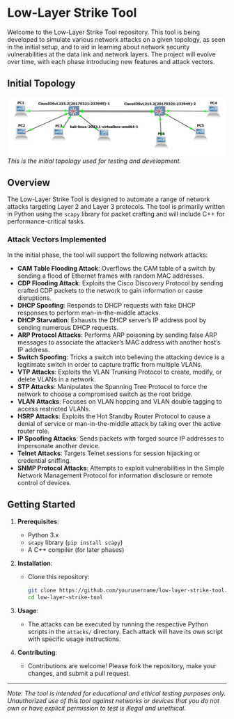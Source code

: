 # Low-Layer Strike Tool

Welcome to the Low-Layer Strike Tool repository. This tool is being developed to simulate various network attacks on a given topology, as seen in the initial setup, and to aid in learning about network security vulnerabilities at the data link and network layers. The project will evolve over time, with each phase introducing new features and attack vectors.

## Initial Topology

![Topology](./TOPOLOGY.png)
*This is the initial topology used for testing and development.*

## Overview

The Low-Layer Strike Tool is designed to automate a range of network attacks targeting Layer 2 and Layer 3 protocols. The tool is primarily written in Python using the `scapy` library for packet crafting and will include C++ for performance-critical tasks.

### Attack Vectors Implemented

In the initial phase, the tool will support the following network attacks:

- **CAM Table Flooding Attack**: Overflows the CAM table of a switch by sending a flood of Ethernet frames with random MAC addresses.
- **CDP Flooding Attack**: Exploits the Cisco Discovery Protocol by sending crafted CDP packets to the network to gain information or cause disruptions.
- **DHCP Spoofing**: Responds to DHCP requests with fake DHCP responses to perform man-in-the-middle attacks.
- **DHCP Starvation**: Exhausts the DHCP server’s IP address pool by sending numerous DHCP requests.
- **ARP Protocol Attacks**: Performs ARP poisoning by sending false ARP messages to associate the attacker’s MAC address with another host’s IP address.
- **Switch Spoofing**: Tricks a switch into believing the attacking device is a legitimate switch in order to capture traffic from multiple VLANs.
- **VTP Attacks**: Exploits the VLAN Trunking Protocol to create, modify, or delete VLANs in a network.
- **STP Attacks**: Manipulates the Spanning Tree Protocol to force the network to choose a compromised switch as the root bridge.
- **VLAN Attacks**: Focuses on VLAN hopping and VLAN double tagging to access restricted VLANs.
- **HSRP Attacks**: Exploits the Hot Standby Router Protocol to cause a denial of service or man-in-the-middle attack by taking over the active router role.
- **IP Spoofing Attacks**: Sends packets with forged source IP addresses to impersonate another device.
- **Telnet Attacks**: Targets Telnet sessions for session hijacking or credential sniffing.
- **SNMP Protocol Attacks**: Attempts to exploit vulnerabilities in the Simple Network Management Protocol for information disclosure or remote control of devices.

## Getting Started

1. **Prerequisites**:
   - Python 3.x
   - `scapy` library (`pip install scapy`)
   - A C++ compiler (for later phases)
   
2. **Installation**:
   - Clone this repository:  
     ```bash
     git clone https://github.com/yourusername/low-layer-strike-tool.git
     cd low-layer-strike-tool
     ```

3. **Usage**:
   - The attacks can be executed by running the respective Python scripts in the `attacks/` directory. Each attack will have its own script with specific usage instructions.

4. **Contributing**:
   - Contributions are welcome! Please fork the repository, make your changes, and submit a pull request.


---

*Note: The tool is intended for educational and ethical testing purposes only. Unauthorized use of this tool against networks or devices that you do not own or have explicit permission to test is illegal and unethical.*

